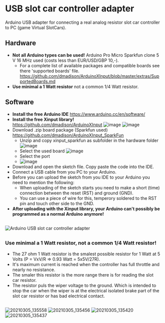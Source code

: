 # USB slot car controller adapter
Arduino USB adapter for connecting a real analog resistor slot car controller to PC (game Virtual SlotCars).
## Hardware
- **Not all Arduino types can be used!** Arduino Pro Micro Sparkfun clone 5 V 16 MHz used (costs less than EUR/USD/GBP 10,-).
  - For a complete list of available packages and compatible boards see there 'supported boards' file.
https://github.com/dmadison/ArduinoXInput/blob/master/extras/SupportedBoards.md
- **Use minimal a 1 Watt resistor** not a common 1/4 Watt resistor.
## Software
- **Install the free Arduino IDE** https://www.arduino.cc/en/software/
- **Install the free Xinput library!** https://github.com/dmadison/ArduinoXInput
  ![image](https://user-images.githubusercontent.com/79975566/110919377-7af2fd80-831c-11eb-97fb-55ea1efdf3d3.png)
  ![image](https://user-images.githubusercontent.com/79975566/110919981-22703000-831d-11eb-8c71-587f73e935d6.png)
- Download .zip board package (Sparkfun used) https://github.com/dmadison/ArduinoXInput_SparkFun
  - Unzip and copy xinput_sparkfun as subfolder in the hardware folder 
  ![image](https://user-images.githubusercontent.com/79975566/110921793-3fa5fe00-831f-11eb-88f5-74db2d34cbc0.png)
  - Select the used board
  ![image](https://user-images.githubusercontent.com/79975566/110922299-cce95280-831f-11eb-8a78-f0d06d8525ad.png)
  - Select the port
  - ![image](https://user-images.githubusercontent.com/79975566/110922457-fefab480-831f-11eb-9825-0e83fd080344.png)
- Download and open the sketch file.
  Copy paste the code into the IDE.
- Connect a USB cable from you PC to your Arduino.
- Before you can upload the sketch from you IDE to your Arduino you need to mention the following:
  - When uploading of the sketch starts you need to make a short (time) connection between the reset (RST) and ground (GND).
  - You can use a piece of wire for this, temperory soldered to the RST pin and touch other side to the GND.
- **After uploading with the Xinput library, your Arduino can't possibly be programmed as a normal Arduino anymore!**
##  
![Arduino USB slot car controller adapter](https://user-images.githubusercontent.com/79975566/110343992-57366b80-802d-11eb-8bee-f2e01754493b.png)
##  
### Use minimal a 1 Watt resistor, not a common 1/4 Watt resistor!
- The 27 ohm 1 Watt resistor is the smalest possible resistor for 1 Watt at 5 Volts (P = VxV/R => 0.93 Watt = 5x5V/27R). 
- It's maximum current is reached when the controller has full throttle and nearly no resistance.
- The smaler this resistor is the more range there is for reading the slot car resistor.
- The resistor puls the wiper voltage to the ground. Which is intended to stop the car when the wiper is at the electrical isolated brake part of the slot car resistor or has bad electrical contact.

##  
![20210305_135558](https://user-images.githubusercontent.com/79975566/110118970-6f9f4f80-7dbb-11eb-8812-f8b6a421316b.jpg)
![20210305_135456](https://user-images.githubusercontent.com/79975566/110118994-75953080-7dbb-11eb-8261-c2a59c90fd44.jpg)
![20210305_135420](https://user-images.githubusercontent.com/79975566/110119007-79c14e00-7dbb-11eb-9f82-e38dd3e9c552.jpg)
![20210305_135437](https://user-images.githubusercontent.com/79975566/110119010-7c23a800-7dbb-11eb-8d13-e368e3763dd3.jpg)
